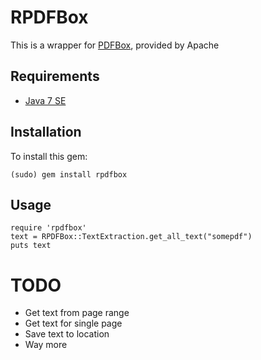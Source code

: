 # RPDFBox #
This is a wrapper for [PDFBox](http://pdfbox.apache.org), provided by Apache

## Requirements ##
* [Java 7 SE](http://java.oracle.com)

## Installation ##
To install this gem:

    (sudo) gem install rpdfbox

## Usage ##
    require 'rpdfbox'
    text = RPDFBox::TextExtraction.get_all_text("somepdf")
    puts text

# TODO #
* Get text from page range
* Get text for single page
* Save text to location
* Way more